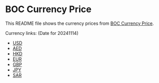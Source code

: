 # BOC Currency Price

This README file shows the currency prices from [BOC Currency Price](https://www.boc.cn/sourcedb/whpj/).

Currency links: (Date for 20241114)

- [USD](https://bocurrencyprice.techina.science/BOC_CURRENCY_PRICE/USD/20241114.json)
- [AED](https://bocurrencyprice.techina.science/BOC_CURRENCY_PRICE/AED/20241114.json)
- [HKD](https://bocurrencyprice.techina.science/BOC_CURRENCY_PRICE/HKD/20241114.json)
- [EUR](https://bocurrencyprice.techina.science/BOC_CURRENCY_PRICE/EUR/20241114.json)
- [GBP](https://bocurrencyprice.techina.science/BOC_CURRENCY_PRICE/GBP/20241114.json)
- [JPY](https://bocurrencyprice.techina.science/BOC_CURRENCY_PRICE/JPY/20241114.json)
- [SAR](https://bocurrencyprice.techina.science/BOC_CURRENCY_PRICE/SAR/20241114.json)
